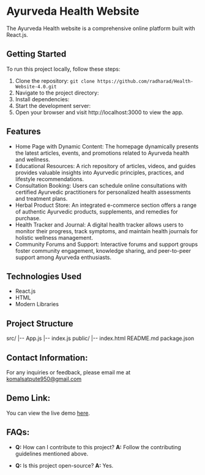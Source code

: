 # Ayurveda Health Website

The Ayurveda Health website is a comprehensive online platform built with React.js.

## Getting Started

To run this project locally, follow these steps:

1. Clone the repository: `git clone https://github.com/radharad/Health-Website-4.0.git `
2. Navigate to the project directory:
3. Install dependencies:
4. Start the development server:
5. Open your browser and visit http://localhost:3000 to view the app.

## Features

- Home Page with Dynamic Content: The homepage dynamically presents the latest articles, events, and promotions related to Ayurveda health and wellness.
- Educational Resources: A rich repository of articles, videos, and guides provides valuable insights into Ayurvedic principles, practices, and lifestyle recommendations.
- Consultation Booking: Users can schedule online consultations with certified Ayurvedic practitioners for personalized health assessments and treatment plans.
- Herbal Product Store: An integrated e-commerce section offers a range of authentic Ayurvedic products, supplements, and remedies for purchase.
- Health Tracker and Journal: A digital health tracker allows users to monitor their progress, track symptoms, and maintain health journals for holistic wellness management.
- Community Forums and Support: Interactive forums and support groups foster community engagement, knowledge sharing, and peer-to-peer support among Ayurveda enthusiasts.

## Technologies Used

- React.js
- HTML
- Modern Libraries

## Project Structure

src/
|-- App.js
|-- index.js
public/
|-- index.html
README.md
package.json

## Contact Information:
For any inquiries or feedback, please email me at komalsatpute950@gmail.com

## Demo Link:
You can view the live demo [here](https://cheery-starship-5ac752.netlify.app).

## FAQs:
- **Q:** How can I contribute to this project?
  **A:** Follow the contributing guidelines mentioned above.

- **Q:** Is this project open-source?
  **A:** Yes.

